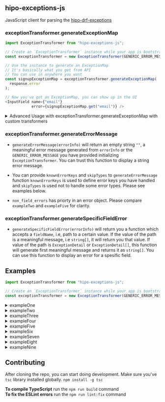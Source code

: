 ## hipo-exceptions-js

JavaScript client for parsing the [hipo-drf-exceptions](https://github.com/Hipo/hipo-drf-exceptions)    

### exceptionTransformer.generateExceptionMap  

```typescript      
import ExceptionTransformer from "hipo-exceptions-js";      

// Create an `ExceptionTransformer` instance while your app is bootstrapping      
const exceptionTransformer = new ExceptionTransformer(GENERIC_ERROR_MESSAGE);      

// Use the instance to generate an ExceptionMap      
// It's basically what you get from API    
// You can use in anywhere you want    
const signupExceptionMap = exceptionTransformer.generateExceptionMap(      
  response.error      
);    

// Now you've got an ExceptionMap, you can show up in the UI      
<InputField name={"email"}      
            error={signupExceptionMap.get("email")} />      
```  
<details>  
  <summary>Advanced  Usage with exceptionTransformer.generateExceptionMap with custom transformers</summary>  
    
  ```typescript      
  import ExceptionTransformer, {    
    CustomTransformers,    
    Exception,    
    ExceptionMap    
  } from "hipo-exceptions-js";     
        
  // Define your application's custom exception transformers    
  const customExceptionTransformers: CustomTransformers = {      
    ProfileCredentialError: (exception: Exception): ExceptionMap => {      
      const map = new Map();      
      
      if (exception.detail.email) {     
        map.set("email", exception.detail.email);      
      }    
          
      // You can set a custom `fallback_message`   
      // instead of using `exception.fallback_message`  
      map.set("fallback_message", "Something went wrong. Please try again later.");    
          
      return map;
    }
  };    
        
  // Create an `ExceptionTransformer` instance with `customExceptionTransformers` param       
  const exceptionTransformer = new ExceptionTransformer(GENERIC_ERROR_MESSAGE, {customExceptionTransformers});      
        
  // Use the instance to generate an ExceptionMap      
  // It's basically what you get from API    
  // You can use in anywhere you want    
  const signupExceptionMap = exceptionTransformer.generateExceptionMap(      
    response.error      
  );      
        
  // Now you've got an ExceptionMap, you can show up in the UI    
  <GenericError message={signupExceptionMap.get("fallback_message")} />    
  <InputField name={"email"}      
              error={signupExceptionMap.get("email")} />      
  ```       
</details> 

### exceptionTransformer.generateErrorMessage
  * `generateErrorMessage(errorInfo)` will return an empty string `""`, a meaningful error message generated from `errorInfo` or the `GENERIC_ERROR_MESSAGE` you have provided initializing `ExceptionTransformer`. You can trust this function to display a string error message.

  * You can provide `knownErrorKeys` and `skipTypes` to `generateErrorMessage` function `knownErrorKeys` is used to define error keys you have handled and `skipTypes` is used not to handle some error types. Please see examples below.

  * `non_field_errors` has priorty in an error object. Please compare `exampleTwo` and `exampleFive` for clarity.
  
### exceptionTransformer.generateSpecificFieldError
  * `generateSpecificFieldError(errorInfo)` will return you a function which accepts a `fieldName`, i.e, path to a certain value. If the value of the path is a meaningful message, i.e `string[]`, it will return you that value. If value of the path is `ExceptionDetail` or `ExceptionDetail[]`, this function will generate first meaningful message and returns it as `string[]`. You can use this function to display an error for a spesific field.  
  
## Examples
``` typescript
import ExceptionTransformer from "hipo-exceptions-js";      

// Create an `ExceptionTransformer` instance while your app is bootstrapping      
const exceptionTransformer = new ExceptionTransformer(GENERIC_ERROR_MESSAGE);
```
<details>
    <summary>exampleOne</summary> 
  
``` typescript
const exampleOne = {
  type: "ValidationError",
  detail: {
    email: ["Enter a valid email address."],
    password: ["Enter a valid password address."]
  },
  fallback_message: "This is a random fallback message"
};

const getFieldError = exceptionTransformer.generateSpecificFieldError(exampleOne);

getFieldError("email") // ["Enter a valid email address."]
getFieldError("summary") // undefined

exceptionTransformer.generateErrorMessage(exampleOne) // "email: Enter a valid email address."
exceptionTransformer.generateErrorMessage(exampleOne, {knownErrorKeys:["email"]}) // "password: Enter a valid password address."
```
</details> 

<details>
    <summary>exampleTwo</summary> 
  
```typescript
const exampleTwo = {
  type: "IncompleteAnswerError",
  detail: {
    attachment: ["Please add an attachment"],
    non_field_errors: ["All required questions must be answered."]
  },
  fallback_message: "This is a random fallback message"
};


exceptionTransformer.generateErrorMessage(exampleTwo) // "All required questions must be answered." 
``` 
</details>
<details>
    <summary>exampleThree</summary> 
  
``` typescript
const exampleThree = {
  type: "ValidationError",
  detail: {
    non_field_errors: [
      {},
      {},
      {},
      {},
      {phone_number: ["The phone number entered is not valid."]}
    ]
  },
  fallback_message: "This is a random fallback message"
};

exceptionTransformer.generateErrorMessage(exampleThree); // "phone_number: The phone number entered is not valid."
 ```
</details>

<details>
    <summary>exampleFour</summary> 
  
``` typescript
const exampleFour = {
  type: "ValidationError",
  detail: {
    message: {
      body: ["Message body is missing"],
      attachment: ["Attachment is missing"]
    },
    password: ["Password is too short", "Please use only letters and numbers"]
  },
  fallback_message: "This is a random fallback message"
};

---
const getFieldError = exceptionTransformer.generateSpecificFieldError(exampleFour);

getFieldError("message") // ["body: Message body is missing"]
getFieldError("message.attachment") // ["Attachment is missing"]
getFieldError("summary.info") // undefined
getFieldError("password") // ["Password is too short",  "Please use only letters and numbers"]

exceptionTransformer.generateErrorMessage(exampleFour, {knownErrorKeys: ["password", "message.body"]}) // "attachment: Attachment is missing"
 ```
</details>

<details>
    <summary>exampleFive</summary> 
  
``` typescript
const exampleFive = {
  type: "ValidationError",
  detail: {
    summary: ["Summary is missing"],
    message: {
      non_field_errors: ["Attachments or body must be provided."],
      title: ["Message title is missing"]
    }
  },
  fallback_message: "This is a random fallback message"
};
---
const getFieldError = exceptionTransformer.generateSpecificFieldError(exampleFive);

getFieldError("message") // ["Attachments or body must be provided."]
getFieldError("message.title") // ["Message title is missing"]

exceptionTransformer.generateErrorMessage(exampleFive) // "summary: Summary is missing"
exceptionTransformer.generateErrorMessage(exampleFive, {knownErrorKeys: ["summary", "message.title"]}) // "Attachments or body must be provided."
exceptionTransformer.generateErrorMessage(exampleFive, {knownErrorKeys: ["summary", "message"]}) // "" -> empty string since all errors are known
exceptionTransformer.generateErrorMessage(exampleFive, {skipTypes: ["ValidationError"]}) // "" -> empty string since error.type should skipped.
exceptionTransformer.generateErrorMessage({
 type: "CustomMessageError",
 detail: exampleFive.detail.message,
 fallback_message: "" 
}, {knownErrorKeys: ["title"]}) // "Attachments or body must be provided."

```
</details>


<details>
    <summary>exampleSix</summary> 

``` typescript
A Form that has a bulk creation section. Assume there is a form with an input `Title` and a `Questions` section. 

const exampleSix = {
    type: "ValidationError",
    detail: {
      title: ["Title is missing"],
      questions: [{}, {}, {}, {answer: ["required"]}, {}]},
    fallback_message: "This is a random fallback message"
};

---

exceptionTransformer.generateErrorMessage({
 type: "CustomMessageError",
 detail: exampleSix.detail,
 fallback_message: ""
}, {knownErrorKeys: ["questions"]}) // "title: Title is missing"
exceptionTransformer.generateErrorMessage({
 type: "CustomMessageError",
 detail: exampleSix.detail,
 fallback_message: "" 
}, {knownErrorKeys: ["title", "questions"]}) // ""

---
- Displaying error message for `Questions` section:

const getFieldError = exceptionTransformer.generateSpecificFieldError(exampleSix);

getFieldError("questions"); // ["answer: required"]

exceptionTransformer.generateErrorMessage({
 type: "CustomMessageError",
 detail: exampleSix.detail.questions,
 fallback_message: "" 
}) // "answer: required"

```
</details>


<details>
    <summary>exampleSeven</summary> 

``` typescript
A non-complete error message

const exampleSeven = {
    type: "ValidationError",
    detail: {},
    fallback_message: ""
  };

---
const getFieldError = exceptionTransformer.generateSpecificFieldError(exampleSeven);

getFieldError("questions") // undefined

exceptionTransformer.generateErrorMessage(exampleSeven, {knownErrorKeys: ["questions"]}) // GENERIC_ERROR_MESSAGE -> `detail` and `fallback_message` are empty 
```
</details>

<details>
    <summary>exampleEight</summary> 

``` typescript
An empty error message

const exampleEight = {};

---
const getFieldError = exceptionTransformer.generateSpecificFieldError(exampleEight);

getFieldError("questions") // undefined

exceptionTransformer.generateErrorMessage(exampleEight, {knownErrorKeys: ["questions"]}) // GENERIC_ERROR_MESSAGE -> error is an empty object
```
</details>

<details>
    <summary>exampleNine</summary> 

``` typescript
const exampleNine = {
    type: "ValidationError",
    detail: {
      questions: [],
      title: ["Title is missing"]},
    fallback_message: "This is a random fallback message"
};

---
const getFieldError = exceptionTransformer.generateSpecificFieldError(exampleNine);

getFieldError("questions") // []

exceptionTransformer.generateErrorMessage(exampleNine) // "questions: undefined"
```
</details>
  
## Contributing  
After cloning the repo, you can start doing development. Make sure you've `tsc` library installed globally. `npm install -g tsc`  
  
**To compile TypeScript** run the `npm run build` command  
**To fix the ESLint errors** run the `npm run lint:fix` command  
 
